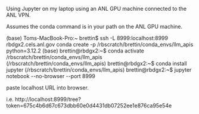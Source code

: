 Using Jupyter on my laptop using an ANL GPU machine connected to the ANL VPN.

Assumes the conda command is in your path on the ANL GPU machine. 

(base) Toms-MacBook-Pro:~ brettin$ ssh -L 8999:localhost:8999 rbdgx2.cels.anl.gov
conda create -p /rbscratch/brettin/conda_envs/llm_apis python=3.12.2
(base) brettin@rbdgx2:~$ conda activate /rbscratch/brettin/conda_envs/llm_apis
(/rbscratch/brettin/conda_envs/llm_apis) brettin@rbdgx2:~$ conda install jupyter
(/rbscratch/brettin/conda_envs/llm_apis) brettin@rbdgx2:~$ jupyter notebook --no-browser --port 8999

paste localhost URL into browser.

i.e. http://localhost:8999/tree?token=675c4b6d67c673dbb60e0d4431db07252ee1e876ca95e54e
